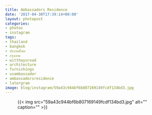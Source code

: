 ```yaml
---
title: Ambassadors Residence
date: '2017-04-30T17:39:14+00:00'
layout: photopost
categories:
- photos
- instagram
tags:
- thailand
- bangkok
- ประเทศไทย
- กรุงเทพ
- witthayuroad
- architecture
- furnishings
- usambassador
- ambassadorsresidence
- latergram
image: blog/instagram/59a43c944bf6b807169149fcdf134bd3.jpg
---
```


<figure class="photo photo--square">
  {{< img src="59a43c944bf6b807169149fcdf134bd3.jpg" alt="" caption="" >}}

</figure>



